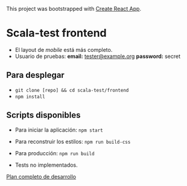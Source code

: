 This project was bootstrapped with [Create React App](https://github.com/facebook/create-react-app).

# Scala-test frontend

- El layout de *mobile* está más completo.
- Usuario de pruebas:
**email:** tester@example.org
**password:** secret

## Para desplegar
- `git clone [repo] && cd scala-test/frontend`
- `npm install`

## Scripts disponibles

- Para iniciar la aplicación: `npm start`


- Para reconstruir los estilos: `npm run build-css`


- Para producción: `npm run build`

- Tests no implementados.

[Plan completo de desarrollo](../doc/frontend)
